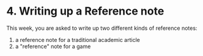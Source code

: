 # 4. Writing up a Reference note

This week, you are asked to write up two different kinds of reference notes:

1. a reference note for a traditional academic article
2. a "reference" note for a game
